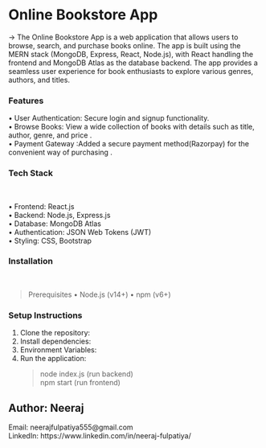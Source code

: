 <h1>Online Bookstore App</h1>

-> The Online Bookstore App is a web application that allows users to browse, search, and purchase books online. 
The app is built using the MERN stack (MongoDB, Express, React, Node.js), with React handling the
frontend and MongoDB Atlas as the database backend. The app provides a seamless user experience for book
enthusiasts to explore various genres, authors, and titles.

<h3> Features</h3>

• User Authentication: Secure login and signup functionality.</br>
• Browse Books: View a wide collection of books with details such as title, author, genre, and price .</br>
• Payment Gateway :Added a secure payment method(Razorpay) for the convenient way of purchasing .</br>


<h3> Tech Stack </h3></br>

• Frontend: React.js </br>
• Backend: Node.js, Express.js</br>
• Database: MongoDB Atlas</br>
• Authentication: JSON Web Tokens (JWT)</br>
• Styling: CSS, Bootstrap</br>

<h3>Installation </h3></br>

> Prerequisites
• Node.js (v14+)
• npm (v6+)

<h3>Setup Instructions </h3>

1. Clone the repository:</br>
2. Install dependencies:</br>
3. Environment Variables:</br>
4. Run the application:</br>
   > node index.js (run backend)</br>
   > npm start     (run frontend)</br>

<h2>Author: Neeraj</h2>
Email: neerajfulpatiya555@gmail.com</br>
LinkedIn: https://www.linkedin.com/in/neeraj-fulpatiya/</br>


